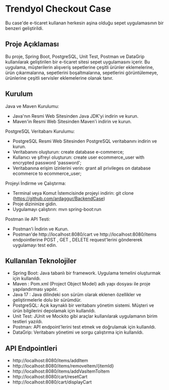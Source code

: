 # Trendyol Checkout Case
Bu case'de e-ticaret kullanan herkesin aşina olduğu sepet uygulamasının bir benzeri geliştirildi.

## Proje Açıklaması
Bu proje, Spring Boot, PostgreSQL, Unit Test, Postman ve DataGrip kullanılarak geliştirilen bir e-ticaret sitesi sepet uygulamasını içerir. Bu uygulama, müşterilerin alışveriş sepetlerine çeşitli ürünler eklemelerine, ürün çıkarmalarına,
sepetlerini boşaltmalarına, sepetlerini görüntülemeye, ürünlerine çeşitli servisler eklemelerine olanak tanır.

## Kurulum
Java ve Maven Kurulumu:
* Java'nın Resmi Web Sitesinden Java JDK'yi indirin ve kurun.
* Maven'in Resmi Web Sitesinden Maven'i indirin ve kurun.

PostgreSQL Veritabanı Kurulumu:
* PostgreSQL Resmi Web Sitesinden PostgreSQL veritabanını indirin ve kurun.
* Veritabanını oluşturun: create database e-commerce;
* Kullanıcı ve şifreyi oluşturun: create user ecommerce_user with encrypted password 'password';
* Veritabanına erişim izinlerini verin: grant all privileges on database ecommerce to ecommerce_user;

Projeyi İndirme ve Çalıştırma:
* Terminal veya Komut İstemcisinde projeyi indirin: git clone (https://github.com/ardaggur/BackendCase)
* Proje dizininize gidin.
* Uygulamayı çalıştırın: mvn spring-boot:run

Postman ile API Testi:
* Postman'i İndirin ve Kurun.
* Postman'de http://localhost:8080/cart ve http://localhost:8080/items endpointlerine POST , GET , DELETE request'lerini göndererek uygulamayı test edin.

## Kullanılan Teknolojiler
* Spring Boot: Java tabanlı bir framework. Uygulama temelini oluşturmak için kullanıldı.
* Maven : Pom.xml (Project Object Model) adlı yapı dosyası ile proje yapılandırması yapılır.
* Java 17 : Java dilindeki son sürüm olarak eklenen özellikler ve geliştirmelerle dolu bir sürümdür.
* PostgreSQL: Açık kaynaklı bir veritabanı yönetim sistemi. Müşteri ve ürün bilgilerini depolamak için kullanıldı.
* Unit Test: JUnit ve Mockito gibi araçlar kullanılarak uygulamanın birim testleri yazıldı.
* Postman: API endpoint'lerini test etmek ve doğrulamak için kullanıldı.
* DataGrip: Veritabanı yönetimi ve sorgu çalıştırma için kullanıldı.

## API Endpointleri 
* http://localhost:8080/items/addItem
* http://localhost:8080/items/removeItem/{itemId}
* http://localhost:8080/items/addVasItemToItem
* http://localhost:8080/cart/resetCart
* http://localhost:8080/cart/displayCart

